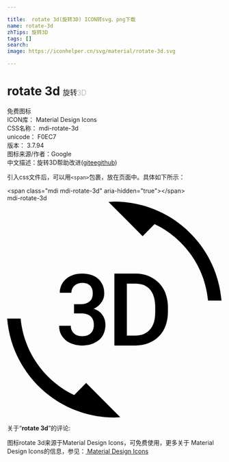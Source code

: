 ```yaml
---

title:  rotate 3d(旋转3D) ICON转svg、png下载
name: rotate-3d
zhTips: 旋转3D
tags: []
search: 
image: https://iconhelper.cn/svg/material/rotate-3d.svg

---
```


# rotate 3d  <small style="font-size: 60%;font-weight: 100">旋转3D</small>


<div class="detail-page">
<p>
<span><span class="badge-success badge">免费图标</span> </span>
<br/>
<span>
ICON库：
<span class="badge-secondary badge">Material Design Icons</span> 
</span>
<br/>
<span>
CSS名称：
<span class="badge-secondary badge">mdi-rotate-3d</span> 
</span>
<br/>
<span>
unicode：
<span class="badge-secondary badge">F0EC7</span> 
<copy-btn content='F0EC7' btn-title=""></copy-btn>
<copy-btn :content='String.fromCodePoint(parseInt("F0EC7", 16))' btn-title="复制U"></copy-btn>
</span>
<br/>
<span>
版本：
<span class="badge-secondary badge">3.7.94</span> 
</span>
<br/>
<span>图标来源/作者：<span class="badge-light badge">Google</span></span> 
<br/>
<span class="zh-detail">中文描述：<span class="badge-primary badge">旋转3D</span><span class="help-link"><span>帮助改进</span>(<a href="https://gitee.com/liuwave/icon-helper/edit/master/json/material/rotate-3d.json" target="_blank" rel="noopener noreferrer">gitee</a><a href="https://github.com/liuwave/icon-helper/edit/master/json/material/rotate-3d.json" target="_blank" rel="noopener noreferrer">github</a></span>)</span><br/>
</p>
</div>
<div class="alert alert-dark">
  <i class="mdi mdi-rotate-3d mdi-48px"></i>
  <i class="mdi mdi-rotate-3d mdi-36px"></i>
  <i class="mdi mdi-rotate-3d mdi-24px"></i>
  <i class="mdi mdi-rotate-3d mdi-18px"></i>
</div>
<div>
  <p>引入css文件后，可以用<code>&lt;span&gt;</code>包裹，放在页面中。具体如下所示：    
  </p>
  <div class="alert alert-primary" style="font-size: 14px">
    &lt;span class="mdi mdi-rotate-3d" aria-hidden="true"&gt;&lt;/span&gt;
    <copy-btn content='<span class="mdi mdi-rotate-3d" aria-hidden="true"></span>'></copy-btn>
  </div>
  <div class="alert alert-secondary">
    <i class="mdi mdi-rotate-3d"
    style="font-size: 24px"
    aria-hidden="true"></i> mdi-rotate-3d
    <copy-btn content="mdi-rotate-3d" btn-title="复制图标名称"></copy-btn>
  </div>
</div>
<div id="svg" class="svg-wrap">
<svg xmlns="http://www.w3.org/2000/svg" viewBox="0 0 24 24"><path d="M7.47,21.5C4.2,19.94 1.86,16.76 1.5,13H0C0.5,19.16 5.66,24 11.95,24L12.61,23.97L8.8,20.16L7.47,21.5M8.36,14.96C8.17,14.96 8,14.93 7.84,14.88C7.68,14.82 7.55,14.75 7.44,14.64C7.33,14.54 7.24,14.42 7.18,14.27C7.12,14.13 7.09,13.97 7.09,13.8H5.79C5.79,14.16 5.86,14.5 6,14.75C6.14,15 6.33,15.25 6.56,15.44C6.8,15.62 7.07,15.76 7.38,15.85C7.68,15.95 8,16 8.34,16C8.71,16 9.06,15.95 9.37,15.85C9.69,15.75 9.97,15.6 10.2,15.41C10.43,15.22 10.62,15 10.75,14.69C10.88,14.4 10.95,14.08 10.95,13.72C10.95,13.53 10.93,13.34 10.88,13.16C10.83,13 10.76,12.81 10.65,12.65C10.55,12.5 10.41,12.35 10.25,12.22C10.08,12.09 9.88,12 9.64,11.91C9.84,11.82 10,11.71 10.16,11.58C10.31,11.45 10.43,11.31 10.53,11.16C10.63,11 10.7,10.86 10.75,10.7C10.8,10.54 10.82,10.38 10.82,10.22C10.82,9.86 10.76,9.54 10.64,9.26C10.5,9 10.35,8.75 10.13,8.57C9.93,8.38 9.66,8.24 9.36,8.14C9.05,8.05 8.71,8 8.34,8C8,8 7.65,8.05 7.34,8.16C7.04,8.27 6.77,8.42 6.55,8.61C6.34,8.8 6.17,9 6.04,9.28C5.92,9.54 5.86,9.82 5.86,10.13H7.16C7.16,9.96 7.19,9.81 7.25,9.68C7.31,9.55 7.39,9.43 7.5,9.34C7.61,9.25 7.73,9.17 7.88,9.12C8.03,9.07 8.18,9.04 8.36,9.04C8.76,9.04 9.06,9.14 9.25,9.35C9.44,9.55 9.54,9.84 9.54,10.21C9.54,10.39 9.5,10.55 9.46,10.7C9.41,10.85 9.32,10.97 9.21,11.07C9.1,11.17 8.96,11.25 8.8,11.31C8.64,11.37 8.44,11.4 8.22,11.4H7.45V12.43H8.22C8.44,12.43 8.64,12.45 8.82,12.5C9,12.55 9.15,12.63 9.27,12.73C9.39,12.84 9.5,12.97 9.56,13.13C9.63,13.29 9.66,13.5 9.66,13.7C9.66,14.11 9.54,14.42 9.31,14.63C9.08,14.86 8.76,14.96 8.36,14.96M16.91,9.04C16.59,8.71 16.21,8.45 15.77,8.27C15.34,8.09 14.85,8 14.31,8H11.95V16H14.25C14.8,16 15.31,15.91 15.76,15.73C16.21,15.55 16.6,15.3 16.92,14.97C17.24,14.64 17.5,14.24 17.66,13.78C17.83,13.31 17.92,12.79 17.92,12.21V11.81C17.92,11.23 17.83,10.71 17.66,10.24C17.5,9.77 17.23,9.37 16.91,9.04M16.5,12.2C16.5,12.62 16.47,13 16.38,13.33C16.28,13.66 16.14,13.95 15.95,14.18C15.76,14.41 15.5,14.59 15.24,14.71C14.95,14.83 14.62,14.89 14.25,14.89H13.34V9.12H14.31C15.03,9.12 15.58,9.35 15.95,9.81C16.33,10.27 16.5,10.93 16.5,11.8M11.95,0L11.29,0.03L15.1,3.84L16.43,2.5C19.7,4.06 22.04,7.23 22.39,11H23.89C23.39,4.84 18.24,0 11.95,0Z" /></svg>
</div>
<detail full-name='mdi-rotate-3d'></detail>
<div class="icon-detail__container">
<p>关于“<b>rotate 3d</b>”的评论:</p>
</div>
<Vssue title="关于“rotate 3d”的评论" />    
<div><p>图标rotate 3d来源于Material Design Icons，可免费使用，更多关于 Material Design Icons的信息，参见：<a target="_blank" href="https://iconhelper.cn/material.html"> Material Design Icons</a>
</p></div>
